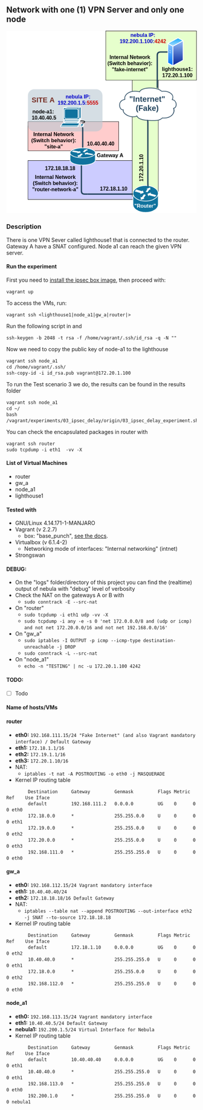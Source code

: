 ## Network with one (1) VPN Server and only one node
![Net Diagram](../docs/experiment_01_nebula_v0.8-alpha.png  "Net Diagram")

### Description

There is one VPN Sever called lighthouse1 that is connected to the router. Gateway A have a SNAT configured. Node a1 can reach the given VPN server.

#### Run the experiment

First you need to [install the ipsec box image](../boxes/README.md "install the base box image"), then proceed with:

	vagrant up
	
To access the VMs, run:

	vagrant ssh <lighthouse1|node_a1|gw_a|router|>

Run the following script in <lighthouse1> and <node-a1>

	ssh-keygen -b 2048 -t rsa -f /home/vagrant/.ssh/id_rsa -q -N ""

Now we need to copy the public key of node-a1 to the lighthouse

	vagrant ssh node_a1
	cd /home/vagrant/.ssh/
	ssh-copy-id -i id_rsa.pub vagrant@172.20.1.100

To run the Test scenario 3 we do, the results can be found in the results folder

	vagrant ssh node_a1
	cd ~/
	bash /vagrant/experiments/03_ipsec_delay/origin/03_ipsec_delay_experiment.sh

You can check the encapsulated packages in router with

	vagrant ssh router
	sudo tcpdump -i eth1  -vv -X


#### List of Virtual Machines
- router
- gw_a
- node_a1
- lighthouse1


#### Tested with
- GNU/Linux 4.14.171-1-MANJARO
- Vagrant (v 2.2.7)
	- box: "base_punch", [see the docs](../boxes/README.md "see the docs").
- Virtualbox (v 6.1.4-2)
	- Networking mode of interfaces: "Internal networking" (intnet)
- Strongswan

#### DEBUG: 
- On the "logs" folder/directory of this project you can find the (realtime) output of nebula with "debug" level of verbosity
- Check the NAT on the gateways A or B with
	- `sudo conntrack -E --src-nat`
- On "router"
	- `sudo tcpdump -i eth1 udp -vv -X`
	- `sudo tcpdump -i any -e -s 0 'net 172.0.0.0/8 and (udp or icmp) and not net 172.20.0.0/16 and not net 192.168.0.0/16'	`
- On "gw_a"
	- `sudo iptables -I OUTPUT -p icmp --icmp-type destination-unreachable -j DROP`
	- `sudo conntrack -L --src-nat`
- On "node_a1"
	- `echo -n "TESTING" | nc -u 172.20.1.100 4242`

#### TODO: 

- [ ] Todo

#### Name of hosts/VMs

#### router

- **eth0:** `192.168.111.15/24 "Fake Internet" (and also Vagrant mandatory interface) / Default Gateway`
- **eth1:** `172.18.1.1/16`
- **eth2:** `172.19.1.1/16`
- **eth3:** `172.20.1.10/16`
- NAT:
	- `iptables -t nat -A POSTROUTING -o eth0 -j MASQUERADE`
- Kernel IP routing table	
```
		Destination     Gateway         Genmask         Flags Metric Ref    Use Iface
		default         192.168.111.2   0.0.0.0         UG    0      0        0 eth0
		172.18.0.0      *               255.255.0.0     U     0      0        0 eth1
		172.19.0.0      *               255.255.0.0     U     0      0        0 eth2
		172.20.0.0      *               255.255.0.0     U     0      0        0 eth3
		192.168.111.0   *               255.255.255.0   U     0      0        0 eth0	
```

#### gw_a

- **eth0:** `192.168.112.15/24 Vagrant mandatory interface`
- **eth1:** `10.40.40.40/24`
- **eth2:** `172.18.18.18/16 Default Gateway`
- NAT:
	- `iptables --table nat --append POSTROUTING --out-interface eth2 -j SNAT --to-source 172.18.18.18`
- Kernel IP routing table
```	
		Destination     Gateway         Genmask         Flags Metric Ref    Use Iface
		default         172.18.1.10     0.0.0.0         UG    0      0        0 eth2
		10.40.40.0      *               255.255.255.0   U     0      0        0 eth1
		172.18.0.0      *               255.255.0.0     U     0      0        0 eth2
		192.168.112.0   *               255.255.255.0   U     0      0        0 eth0	
```		

#### node_a1

- **eth0:** `192.168.113.15/24 Vagrant mandatory interface`
- **eth1:** `10.40.40.5/24 Default Gateway`
- **nebula1:** `192.200.1.5/24 Virtual Interface for Nebula`
- Kernel IP routing table
```
		Destination     Gateway         Genmask         Flags Metric Ref    Use Iface
		default         10.40.40.40     0.0.0.0         UG    0      0        0 eth1
		10.40.40.0      *               255.255.255.0   U     0      0        0 eth1
		192.168.113.0   *               255.255.255.0   U     0      0        0 eth0
		192.200.1.0     *               255.255.255.0   U     0      0        0 nebula1
```		
